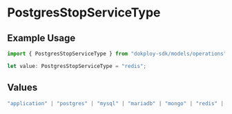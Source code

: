 # PostgresStopServiceType

## Example Usage

```typescript
import { PostgresStopServiceType } from "dokploy-sdk/models/operations";

let value: PostgresStopServiceType = "redis";
```

## Values

```typescript
"application" | "postgres" | "mysql" | "mariadb" | "mongo" | "redis" | "compose"
```